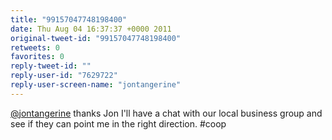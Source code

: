 ```yaml
---
title: "99157047748198400"
date: Thu Aug 04 16:37:37 +0000 2011
original-tweet-id: "99157047748198400"
retweets: 0
favorites: 0
reply-tweet-id: ""
reply-user-id: "7629722"
reply-user-screen-name: "jontangerine"
---
```

<a href="https://twitter.com/jontangerine">@jontangerine</a> thanks Jon I'll have a chat with our local business group and see if they can point me in the right direction. #coop
